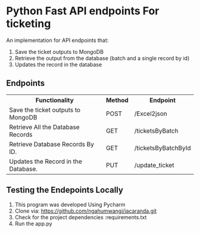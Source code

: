# Python Fast API endpoints For ticketing
An implementation for API endpoints that:
<ol>
<li>Save the ticket outputs to MongoDB</li>
<li>Retrieve the output from the database (batch and a single record by id)</li>
<li>Updates the record in the database</li>
  </ol>
  
## Endpoints
<table>
  <tr>
    <th>Functionality</th>
    <th>Method</th>
    <th>Endpoint</th>
  </tr>
  <tr>
    <td>Save the ticket outputs to MongoDB</td>
    <td>POST</td>
    <td>/Excel2json</td>
  </tr>
  <tr>
    <td>Retrieve All the Database Records</td>
    <td>GET</td>
    <td>/ticketsByBatch</td>
  </tr>
  <tr>
    <td>Retrieve Database Records By ID.</td>
    <td>GET</td>
    <td>/ticketsByBatchById</td>
  </tr>
  <tr>
    <td>Updates the Record in the Database.</td>
    <td>PUT</td>
    <td>/update_ticket</td>
  </tr>
  
</table>

## Testing the Endepoints Locally
1. This program was developed Using Pycharm
2. Clone via: https://github.com/ngahumwangi/jacaranda.git
3. Check for the project dependencies :requirements.txt
4. Run the app.py

